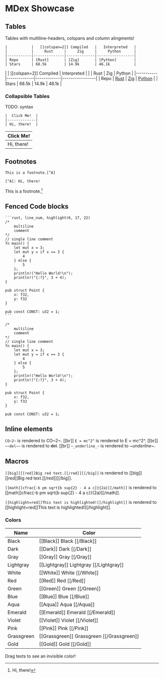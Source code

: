 # MDex Showcase

## Tables

Tables with multiline-headers, colspans and column alingments!

```
|           |   [[colspan=2]] Compiled   |   Interpreted   |
|           |     Rust     |     Zig     |     Python      |
|-----------|--------------|-------------|-----------------|
| Repo      | [Rust]       | [Zig]       | [Python]        |
| Stars     | 68.5k        | 14.9k       | 46.1k           |
```

|           |   [[colspan=2]] Compiled   |   Interpreted   |
|           |     Rust     |     Zig     |     Python      |
|-----------|--------------|-------------|-----------------|
| Repo      | [Rust]       | [Zig]       | [Python]        |
| Stars     | 68.5k        | 14.9k       | 46.1k           |

[Zig]: https://github.com/ziglang/zig
[Rust]: https://github.com/rust-lang/Rust
[Python]: https://github.com/python/cpython

### Collapsible Tables

TODO: syntax

```
|  Click Me!  |
|-------------|
| Hi, there!  |
```

|  Click Me!  |
|-------------|
| Hi, there!  |

## Footnotes

```
This is a footnote.[^A]

[^A]: Hi, there!
```

This is a footnote.[^A]

[^A]: Hi, there!

## Fenced Code blocks

````
```rust, line_num, highlight(6, 17, 22)
/*
    multiline
    comment
*/
// single line comment
fn main() {
    let mut x = 3;
    let mut y = if x == 3 {
        4
    } else {
        5
    };
    println!("Hello World!\n");
    println!("{:?}", 3 + 4);
}

pub struct Point {
    x: f32,
    y: f32
}

pub const CONST: u32 = 1;
```
````

```rust, line_num, highlight(6, 17, 22)
/*
    multiline
    comment
*/
// single line comment
fn main() {
    let mut x = 3;
    let mut y = if x == 3 {
        4
    } else {
        5
    };
    println!("Hello World!\n");
    println!("{:?}", 3 + 4);
}

pub struct Point {
    x: f32,
    y: f32
}

pub const CONST: u32 = 1;
```

## Inline elements

`CO~2~` is rendered to CO~2~. [[br]]
`E = mc^2^` is rendered to E = mc^2^. [[br]]
`~~del~~` is rendered to ~~del~~. [[br]]
`~_underline_~` is rendered to ~_underline_~.

## Macros

`[[big]][[red]]Big red text.[[/red]][[/big]]` is rendered to [[big]][[red]]Big red text.[[/red]][[/big]].

`[[math]]cfrac{-b pm sqrt{b sup{2} - 4 a c}}{2a}[[/math]]` is rendered to [[math]]cfrac{-b pm sqrt{b sup{2} - 4 a c}}{2a}[[/math]].

`[[highlight=red]]This text is highlighted![[/highlight]]` is rendered to [[highlight=red]]This text is highlighted![[/highlight]].

### Colors

|    Name    |                    Color                    |
|------------|---------------------------------------------|
| Black      | [[Black]] Black [[/Black]]                  |
| Dark       | [[Dark]] Dark [[/Dark]]                     |
| Gray       | [[Gray]] Gray [[/Gray]]                     |
| Lightgray  | [[Lightgray]] Lightgray [[/Lightgray]]      |
| White      | [[White]] White [[/White]]                  |
| Red        | [[Red]] Red [[/Red]]                        |
| Green      | [[Green]] Green [[/Green]]                  |
| Blue       | [[Blue]] Blue [[/Blue]]                     |
| Aqua       | [[Aqua]] Aqua [[/Aqua]]                     |
| Emerald    | [[Emerald]] Emerald [[/Emerald]]            |
| Violet     | [[Violet]] Violet [[/Violet]]               |
| Pink       | [[Pink]] Pink [[/Pink]]                     |
| Grassgreen | [[Grassgreen]] Grassgreen [[/Grassgreen]]   |
| Gold       | [[Gold]] Gold [[/Gold]]                     |

Drag texts to see an invisible color!